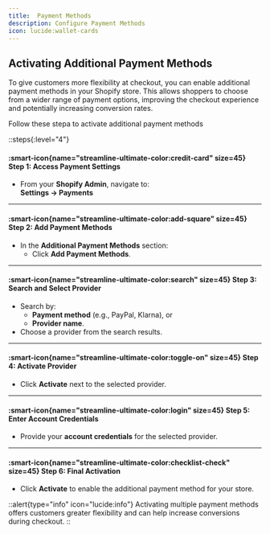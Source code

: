 ```yaml
---
title:  Payment Methods
description: Configure Payment Methods
icon: lucide:wallet-cards
---
```



## Activating Additional Payment Methods

To give customers more flexibility at checkout, you can enable additional payment methods in your Shopify store. This allows shoppers to choose from a wider range of payment options, improving the checkout experience and potentially increasing conversion rates.

Follow these stepa to activate additional payment methods

::steps{:level="4"}

#### :smart-icon{name="streamline-ultimate-color:credit-card" size=45} Step 1: Access Payment Settings  

- From your **Shopify Admin**, navigate to:  
  **Settings → Payments**

---

#### :smart-icon{name="streamline-ultimate-color:add-square" size=45} Step 2: Add Payment Methods  

- In the **Additional Payment Methods** section:  
  - Click **Add Payment Methods**.

---

#### :smart-icon{name="streamline-ultimate-color:search" size=45} Step 3: Search and Select Provider  

- Search by:
  - **Payment method** (e.g., PayPal, Klarna), or
  - **Provider name**.
- Choose a provider from the search results.

---

#### :smart-icon{name="streamline-ultimate-color:toggle-on" size=45} Step 4: Activate Provider  

- Click **Activate** next to the selected provider.

---

#### :smart-icon{name="streamline-ultimate-color:login" size=45} Step 5: Enter Account Credentials  

- Provide your **account credentials** for the selected provider.

---

#### :smart-icon{name="streamline-ultimate-color:checklist-check" size=45} Step 6: Final Activation  

- Click **Activate** to enable the additional payment method for your store.

::alert{type="info" icon="lucide:info"}
Activating multiple payment methods offers customers greater flexibility and can help increase conversions during checkout.
::
